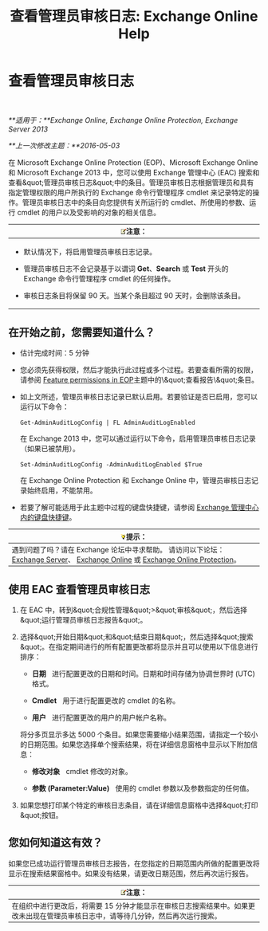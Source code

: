 ﻿---
title: '查看管理员审核日志: Exchange Online Help'
TOCTitle: 查看管理员审核日志
ms:assetid: 5c62072a-556d-4fea-9973-d668c6b9fd57
ms:mtpsurl: https://technet.microsoft.com/zh-cn/library/Dn342832(v=EXCHG.150)
ms:contentKeyID: 56271391
ms.date: 05/23/2018
mtps_version: v=EXCHG.150
ms.translationtype: MT
---

# 查看管理员审核日志

 

_**适用于：**Exchange Online, Exchange Online Protection, Exchange Server 2013_

_**上一次修改主题：**2016-05-03_

在 Microsoft Exchange Online Protection (EOP)、Microsoft Exchange Online 和 Microsoft Exchange 2013 中，您可以使用 Exchange 管理中心 (EAC) 搜索和查看\&quot;管理员审核日志\&quot;中的条目。管理员审核日志根据管理员和具有指定管理权限的用户所执行的 Exchange 命令行管理程序 cmdlet 来记录特定的操作。管理员审核日志中的条目向您提供有关所运行的 cmdlet、所使用的参数、运行 cmdlet 的用户以及受影响的对象的相关信息。

<table>
<colgroup>
<col style="width: 100%" />
</colgroup>
<thead>
<tr class="header">
<th><img src="images/Bb124558.note(EXCHG.150).gif" title="注意" alt="注意" />注意：</th>
</tr>
</thead>
<tbody>
<tr class="odd">
<td><ul>
<li><p>默认情况下，将启用管理员审核日志记录。</p></li>
<li><p>管理员审核日志不会记录基于以谓词 <strong>Get</strong>、<strong>Search</strong> 或 <strong>Test</strong> 开头的 Exchange 命令行管理程序 cmdlet 的任何操作。</p></li>
<li><p>审核日志条目将保留 90 天。当某个条目超过 90 天时，会删除该条目。</p></li>
</ul></td>
</tr>
</tbody>
</table>


## 在开始之前，您需要知道什么？

  - 估计完成时间：5 分钟

  - 您必须先获得权限，然后才能执行此过程或多个过程。若要查看所需的权限，请参阅 [Feature permissions in EOP](https://technet.microsoft.com/zh-cn/library/jj723125\(v=exchg.150\))主题中的\&quot;查看报告\&quot;条目。

  - 如上文所述，管理员审核日志记录已默认启用。若要验证是否已启用，您可以运行以下命令：
    
        Get-AdminAuditLogConfig | FL AdminAuditLogEnabled
    
    在 Exchange 2013 中，您可以通过运行以下命令，启用管理员审核日志记录（如果已被禁用）。
    
        Set-AdminAuditLogConfig -AdminAuditLogEnabled $True
    
    在 Exchange Online Protection 和 Exchange Online 中，管理员审核日志记录始终启用，不能禁用。

  - 若要了解可能适用于此主题中过程的键盘快捷键，请参阅 [Exchange 管理中心内的键盘快捷键](keyboard-shortcuts-in-the-exchange-admin-center-exchange-online-protection-help.md)。

<table>
<thead>
<tr class="header">
<th><img src="images/Bb124558.tip(EXCHG.150).gif" title="提示" alt="提示" />提示：</th>
</tr>
</thead>
<tbody>
<tr class="odd">
<td>遇到问题了吗？请在 Exchange 论坛中寻求帮助。 请访问以下论坛：<a href="https://go.microsoft.com/fwlink/p/?linkid=60612">Exchange Server</a>、 <a href="https://go.microsoft.com/fwlink/p/?linkid=267542">Exchange Online</a> 或 <a href="https://go.microsoft.com/fwlink/p/?linkid=285351">Exchange Online Protection</a>。</td>
</tr>
</tbody>
</table>


## 使用 EAC 查看管理员审核日志

1.  在 EAC 中，转到\&quot;合规性管理\&quot;\>\&quot;审核\&quot;，然后选择\&quot;运行管理员审核日志报告\&quot;。

2.  选择\&quot;开始日期\&quot;和\&quot;结束日期\&quot;，然后选择\&quot;搜索\&quot;。在指定期间进行的所有配置更改都将显示并且可以使用以下信息进行排序：
    
      - **日期**   进行配置更改的日期和时间。日期和时间存储为协调世界时 (UTC) 格式。
    
      - **Cmdlet**   用于进行配置更改的 cmdlet 的名称。
    
      - **用户**   进行配置更改的用户的用户帐户名称。
    
    将分多页显示多达 5000 个条目。如果您需要缩小结果范围，请指定一个较小的日期范围。如果您选择单个搜索结果，将在详细信息窗格中显示以下附加信息：
    
      - **修改对象**   cmdlet 修改的对象。
    
      - **参数 (Parameter:Value)**   使用的 cmdlet 参数以及参数指定的任何值。

3.  如果您想打印某个特定的审核日志条目，请在详细信息窗格中选择\&quot;打印\&quot;按钮。

## 您如何知道这有效？

如果您已成功运行管理员审核日志报告，在您指定的日期范围内所做的配置更改将显示在搜索结果窗格中。如果没有结果，请更改日期范围，然后再次运行报告。

<table>
<thead>
<tr class="header">
<th><img src="images/Bb124558.note(EXCHG.150).gif" title="注意" alt="注意" />注意：</th>
</tr>
</thead>
<tbody>
<tr class="odd">
<td>在组织中进行更改后，将需要 15 分钟才能显示在审核日志搜索结果中。如果更改未出现在管理员审核日志中，请等待几分钟，然后再次运行搜索。</td>
</tr>
</tbody>
</table>

